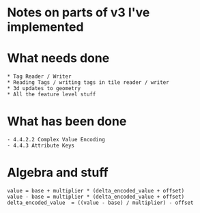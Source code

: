 # Notes on parts of v3 I've implemented


# What needs done 
    * Tag Reader / Writer 
    * Reading Tags / writing tags in tile reader / writer
    * 3d updates to geometry 
    * All the feature level stuff


# What has been done
    - 4.4.2.2 Complex Value Encoding
    - 4.4.3 Attribute Keys

# Algebra and stuff 

```
value = base + multiplier * (delta_encoded_value + offset) 
value - base = multiplier * (delta_encoded_value + offset)
delta_encoded_value  = ((value - base) / multiplier) - offset 
```